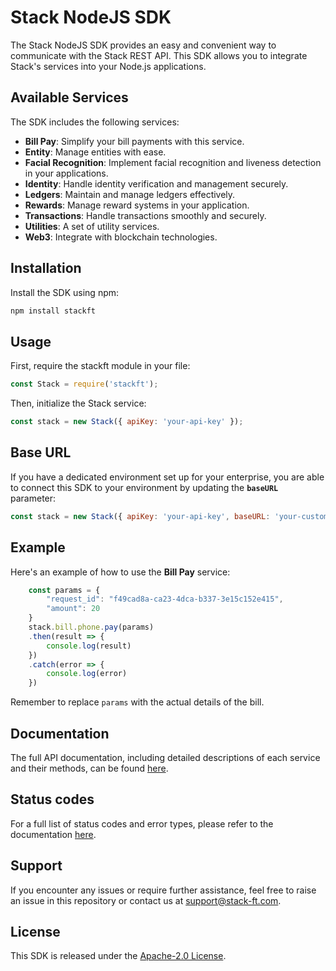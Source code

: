 # Stack NodeJS SDK

The Stack NodeJS SDK provides an easy and convenient way to communicate with the Stack REST API. This SDK allows you to integrate Stack's services into your Node.js applications.

## Available Services

The SDK includes the following services:

- **Bill Pay**: Simplify your bill payments with this service.
- **Entity**: Manage entities with ease.
- **Facial Recognition**: Implement facial recognition and liveness detection in your applications.
- **Identity**: Handle identity verification and management securely.
- **Ledgers**: Maintain and manage ledgers effectively.
- **Rewards**: Manage reward systems in your application.
- **Transactions**: Handle transactions smoothly and securely.
- **Utilities**: A set of utility services.
- **Web3**: Integrate with blockchain technologies.

## Installation

Install the SDK using npm:

```bash
npm install stackft
```

## Usage

First, require the stackft module in your file:

```js
const Stack = require('stackft');
```

Then, initialize the Stack service:

```js
const stack = new Stack({ apiKey: 'your-api-key' });
```

## Base URL

If you have a dedicated environment set up for your enterprise, you are able to connect this SDK to your environment by updating the **`baseURL`** parameter:

```js
const stack = new Stack({ apiKey: 'your-api-key', baseURL: 'your-custom-url' });
``` 

## Example

Here's an example of how to use the **Bill Pay** service:

```js
    const params = {
        "request_id": "f49cad8a-ca23-4dca-b337-3e15c152e415",
        "amount": 20
    }
    stack.bill.phone.pay(params)
    .then(result => {
        console.log(result)
    })
    .catch(error => {
        console.log(error)
    })
```

Remember to replace `params` with the actual details of the bill.


## Documentation

The full API documentation, including detailed descriptions of each service and their methods, can be found [here](https://docs.stack-ft.com).

## Status codes

For a full list of status codes and error types, please refer to the documentation [here](https://docs.stack-ft.com/status-codes.html). 

## Support

If you encounter any issues or require further assistance, feel free to raise an issue in this repository or contact us at support@stack-ft.com.

## License

This SDK is released under the [Apache-2.0 License](https://www.apache.org/licenses/LICENSE-2.0).


